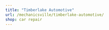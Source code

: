 ```yaml
---
title: "Timberlake Automotive"
url: /mechanicsville/timberlake-automotive/
shop: car repair
---
```

